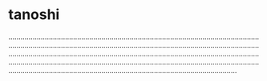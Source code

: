 # tanoshi
.................................................................................................................................................................................................................................................................................................................................................................................................................................................................................................................................................................................................................................